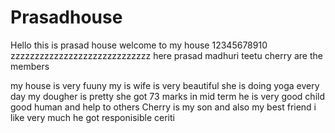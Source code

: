 # Prasadhouse
Hello this is prasad
house 
welcome to my house
12345678910
zzzzzzzzzzzzzzzzzzzzzzzzzzzzz
here 
prasad
madhuri
teetu
cherry
 are the members
 
 my house is  very fuuny 
 my is wife is very beautiful
 she is doing yoga every day
 my dougher is pretty
 she got 73 marks in mid term
 he is very good child good human and help to others
Cherry is my son and also my best friend
i like very much
he got responisible ceriti